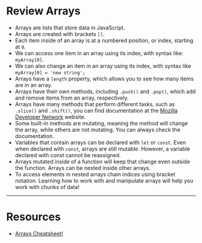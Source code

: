 # Review Arrays

- Arrays are lists that store data in JavaScript.
- Arrays are created with brackets `[]`.
- Each item inside of an array is at a numbered position, or index, starting at `0`.
- We can access one item in an array using its index, with syntax like: `myArray[0]`.
- We can also change an item in an array using its index, with syntax like `myArray[0] = 'new string';`
- Arrays have a `length` property, which allows you to see how many items are in an array.
- Arrays have their own methods, including `.push()` and `.pop()`, which add and remove items from an array, respectively.
- Arrays have many methods that perform different tasks, such as `.slice()` and `.shift()`, you can find documentation at the [Mozilla Developer Network](https://developer.mozilla.org/en-US/docs/Web/JavaScript/Reference/Global_Objects/Array) website.
- Some built-in methods are mutating, meaning the method will change the array, while others are not mutating. You can always check the documentation.
- Variables that contain arrays can be declared with `let` or `const`. Even when declared with `const`, arrays are still mutable. However, a variable declared with const cannot be reassigned.
- Arrays mutated inside of a function will keep that change even outside the function.
Arrays can be nested inside other arrays.
- To access elements in nested arrays chain indices using bracket notation.
Learning how to work with and manipulate arrays will help you work with chunks of data!

---
# Resources
- [Arrays Cheatsheet!](https://www.codecademy.com/learn/introduction-to-javascript/modules/learn-javascript-arrays/cheatsheet) 
